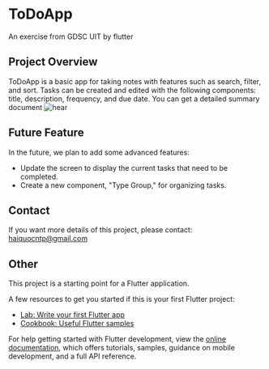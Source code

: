 # ToDoApp

An exercise from GDSC UIT by flutter

## Project Overview

ToDoApp is a basic app for taking notes with features such as search, filter, and sort. Tasks can be created and edited with the following components: title, description, frequency, and due date.
You can get a detailed summary document ![hear](https://docs.google.com/document/d/1iOIOVxfLt7LTL-GsDfQawBMH9Lh_QMYRhrCKn0HdaKM/edit?usp=sharing)

## Future Feature

In the future, we plan to add some advanced features:

- Update the screen to display the current tasks that need to be completed.
- Create a new component, "Type Group," for organizing tasks.

## Contact 

If you want more details of this project, please contact: haiquocntp@gmail.com

## Other

This project is a starting point for a Flutter application.

A few resources to get you started if this is your first Flutter project:

- [Lab: Write your first Flutter app](https://docs.flutter.dev/get-started/codelab)
- [Cookbook: Useful Flutter samples](https://docs.flutter.dev/cookbook)

For help getting started with Flutter development, view the
[online documentation](https://docs.flutter.dev/), which offers tutorials,
samples, guidance on mobile development, and a full API reference.
